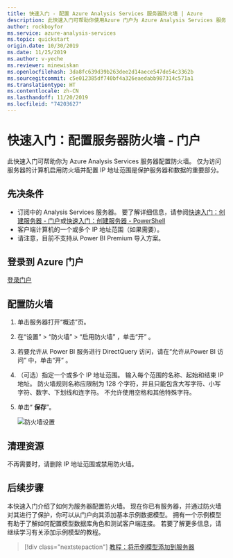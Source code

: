 ```yaml
---
title: 快速入门 - 配置 Azure Analysis Services 服务器防火墙 | Azure
description: 此快速入门可帮助你使用Azure 门户为 Azure Analysis Services 服务器配置防火墙。
author: rockboyfor
ms.service: azure-analysis-services
ms.topic: quickstart
origin.date: 10/30/2019
ms.date: 11/25/2019
ms.author: v-yeche
ms.reviewer: minewiskan
ms.openlocfilehash: 3da8fc639d39b263dee2d14aece547de54c3362b
ms.sourcegitcommit: c5e012385df740bf4a326eaedabb987314c571a1
ms.translationtype: HT
ms.contentlocale: zh-CN
ms.lasthandoff: 11/20/2019
ms.locfileid: "74203627"
---
```

<!--Notice: Verified successfully-->
# <a name="quickstart-configure-server-firewall---portal"></a>快速入门：配置服务器防火墙 - 门户

此快速入门可帮助你为 Azure Analysis Services 服务器配置防火墙。 仅为访问服务器的计算机启用防火墙并配置 IP 地址范围是保护服务器和数据的重要部分。

## <a name="prerequisites"></a>先决条件

- 订阅中的 Analysis Services 服务器。 要了解详细信息，请参阅[快速入门：创建服务器 - 门户](analysis-services-create-server.md)或[快速入门：创建服务器 - PowerShell](analysis-services-create-powershell.md)
- 客户端计算机的一个或多个 IP 地址范围（如果需要）。
- 请注意，目前不支持从 Power BI Premium 导入方案。

## <a name="sign-in-to-the-azure-portal"></a>登录到 Azure 门户 

[登录门户](https://portal.azure.cn)

## <a name="configure-a-firewall"></a>配置防火墙

1. 单击服务器打开“概述”页。 
2. 在“设置”   > “防火墙”   > “启用防火墙”  ，单击“开”  。
3. 若要允许从 Power BI 服务进行 DirectQuery 访问，请在“允许从Power BI 访问”  中，单击“开”  。  
4. （可选）指定一个或多个 IP 地址范围。 输入每个范围的名称、起始和结束 IP 地址。 防火墙规则名称应限制为 128 个字符，并且只能包含大写字符、小写字符、数字、下划线和连字符。 不允许使用空格和其他特殊字符。
5. 单击“ **保存**”。

    ![防火墙设置](./media/analysis-services-qs-firewall/aas-qs-firewall.png)

## <a name="clean-up-resources"></a>清理资源

不再需要时，请删除 IP 地址范围或禁用防火墙。

## <a name="next-steps"></a>后续步骤
本快速入门介绍了如何为服务器配置防火墙。 现在你已有服务器，并通过防火墙对其进行了保护，你可以从门户向其添加基本示例数据模型。 拥有一个示例模型有助于了解如何配置模型数据库角色和测试客户端连接。 若要了解更多信息，请继续学习有关添加示例模型的教程。

> [!div class="nextstepaction"]
> [教程：将示例模型添加到服务器](analysis-services-create-sample-model.md)

<!-- Update_Description: update meta properties, wording update -->
